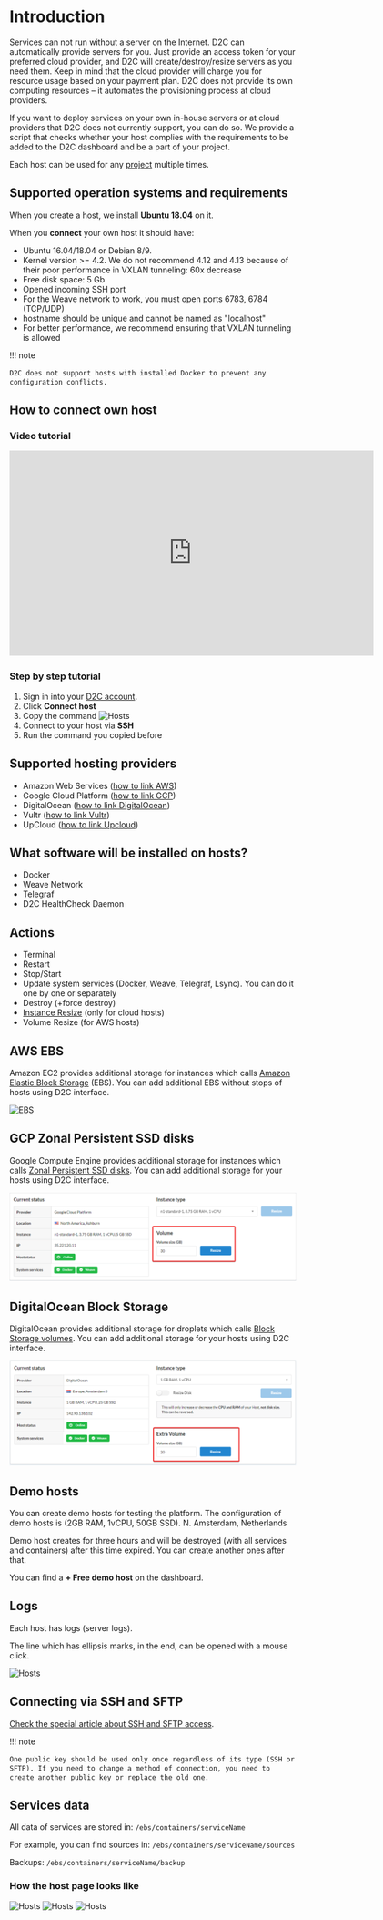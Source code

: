 # Introduction

Services can not run without a server on the Internet. D2C can automatically provide servers for you. Just provide an access token for your preferred cloud provider, and D2C will create/destroy/resize servers as you need them. Keep in mind that the cloud provider will charge you for resource usage based on your payment plan. D2C does not provide its own computing resources – it automates the provisioning process at cloud providers.

If you want to deploy services on your own in-house servers or at cloud providers that D2C does not currently support, you can do so. We provide a script that checks whether your host complies with the requirements to be added to the D2C dashboard and be a part of your project.

Each host can be used for any [project](/getting-started/projects/) multiple times.

## Supported operation systems and requirements

When you create a host, we install **Ubuntu 18.04** on it.

When you **connect** your own host it should have:

- Ubuntu 16.04/18.04 or Debian 8/9.
- Kernel version >= 4.2. We do not recommend 4.12 and 4.13 because of their poor performance in VXLAN tunneling: 60x decrease
- Free disk space: 5 Gb
- Opened incoming SSH port
- For the Weave network to work, you must open ports 6783, 6784 (TCP/UDP)
- hostname should be unique and cannot be named as "localhost"
- For better performance, we recommend ensuring that VXLAN tunneling is allowed

!!! note

    D2C does not support hosts with installed Docker to prevent any configuration conflicts.

## How to connect own host

### Video tutorial

<iframe width="640" height="360" src="https://www.youtube.com/embed/CfX8kkZny2Y" frameborder="0" allow="autoplay; encrypted-media" allowfullscreen></iframe>
<br>

### Step by step tutorial

1. Sign in into your [D2C account](https://panel.d2c.io/account/signup).
2. Click **Connect host**
3. Copy the command
![Hosts](../img/hosts_connect_own.png)
4. Connect to your host via **SSH**
5. Run the command you copied before

## Supported hosting providers

- Amazon Web Services ([how to link AWS](/getting-started/cloud-providers/#amazon-web-services))
- Google Cloud Platform ([how to link GCP](/getting-started/cloud-providers/#google-cloud-platform))
- DigitalOcean ([how to link DigitalOcean](/getting-started/cloud-providers/#digital-ocean))
- Vultr ([how to link Vultr](/getting-started/cloud-providers/#vultr))
- UpCloud ([how to link Upcloud](/getting-started/cloud-providers/#upcloud))

## What software will be installed on hosts?

- Docker
- Weave Network
- Telegraf
- D2C HealthCheck Daemon

## Actions

- Terminal
- Restart
- Stop/Start
- Update system services (Docker, Weave, Telegraf, Lsync). You can do it one by one or separately
- Destroy (+force destroy)
- [Instance Resize](/platform/scaling/#vertical-scaling) (only for cloud hosts)
- Volume Resize (for AWS hosts)

## AWS EBS

Amazon EC2 provides additional storage for instances which calls [Amazon Elastic Block Storage](https://aws.amazon.com/ebs/?nc1=h_ls) (EBS). You can add additional EBS without stops of hosts using D2C interface.

![EBS](../img/scaling_ebs.png)

## GCP Zonal Persistent SSD disks

Google Compute Engine provides additional storage for instances which calls [Zonal Persistent SSD disks](https://cloud.google.com/compute/docs/disks/#pdspecs). You can add additional storage for your hosts using D2C interface.

![EBS](../img/gcp_volumes_resize.png)

## DigitalOcean Block Storage

DigitalOcean provides additional storage for droplets which calls [Block Storage volumes](https://www.digitalocean.com/docs/volumes/). You can add additional storage for your hosts using D2C interface.

![EBS](../img/do_block_storage.png)

## Demo hosts

You can create demo hosts for testing the platform.
The configuration of demo hosts is (2GB RAM, 1vCPU, 50GB SSD).
N. Amsterdam, Netherlands

Demo host creates for three hours and will be destroyed (with all services and containers) after this time expired. You can create another ones after that.

You can find a **+ Free demo host** on the dashboard.

## Logs

Each host has logs (server logs).

The line which has ellipsis marks, in the end, can be opened with a mouse click.

![Hosts](../img/host_logs.png)

## Connecting via SSH and SFTP

[Check the special article about SSH and SFTP access](/platform/ssh-sftp/).

!!! note

    One public key should be used only once regardless of its type (SSH or SFTP). If you need to change a method of connection, you need to create another public key or replace the old one.


## Services data

All data of services are stored in:
`/ebs/containers/serviceName`

For example, you can find sources in:
`/ebs/containers/serviceName/sources`

Backups:
`/ebs/containers/serviceName/backup`

### How the host page looks like

![Hosts](../img/host_page.png)
![Hosts](../img/host_page2.png)
![Hosts](../img/host_page3.png)

